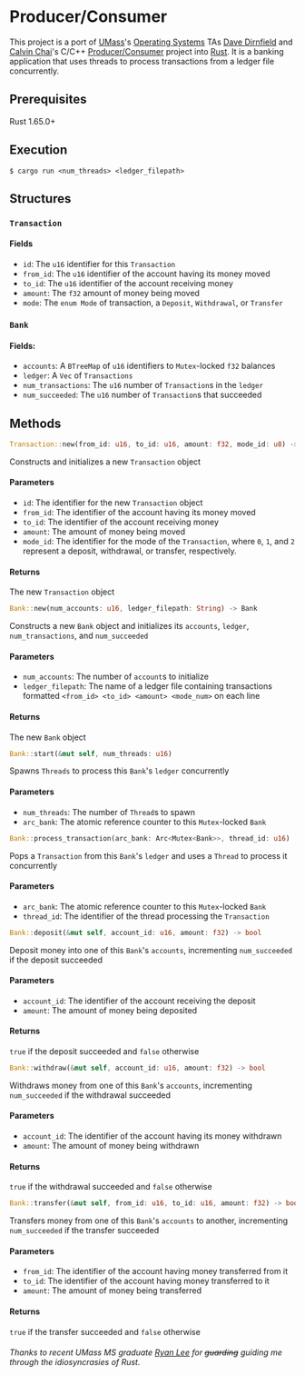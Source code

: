 # Producer/Consumer
This project is a port of [UMass](https://www.umass.edu)'s [Operating Systems](https://www.cics.umass.edu/content/spring-23-course-descriptions#377) TAs [Dave Dirnfield](https://github.com/dd2912) and [Calvin Chai](https://github.com/calvinchai/)'s C/C++ [Producer/Consumer](https://github.com/umass-cs-377/umass-cs-377.github.io/blob/a18ded192a18bc59affecb8ef077849617b3a61d/docs/04-projects/04-prodcon/index.md) project into [Rust](https://www.https://www.rust-lang.org). It is a banking application that uses threads to process transactions from a ledger file concurrently.
## Prerequisites
Rust 1.65.0+
## Execution
```console
$ cargo run <num_threads> <ledger_filepath>
```
## Structures
### `Transaction`
#### Fields
- `id`: The `u16` identifier for this `Transaction`
- `from_id`: The `u16` identifier of the account having its money moved
- `to_id`: The `u16` identifier of the account receiving money
- `amount`: The `f32` amount of money being moved
- `mode`: The `enum Mode` of transaction, a `Deposit`, `Withdrawal`, or `Transfer`
### `Bank`
#### Fields:
- `accounts`: A `BTreeMap` of `u16` identifiers to `Mutex`-locked `f32` balances
- `ledger`: A `Vec` of `Transactions`
- `num_transactions`: The `u16` number of `Transaction`s in the `ledger`
- `num_succeeded`: The `u16` number of `Transaction`s that succeeded
## Methods
```rs
Transaction::new(from_id: u16, to_id: u16, amount: f32, mode_id: u8) -> Transaction
```
Constructs and initializes a new `Transaction` object
#### Parameters
- `id`: The identifier for the new `Transaction` object
- `from_id`: The identifier of the account having its money moved
- `to_id`: The identifier of the account receiving money
- `amount`: The amount of money being moved
- `mode_id`: The identifier for the mode of the `Transaction`, where `0`, `1`, and `2`
  represent a deposit, withdrawal, or transfer, respectively.
#### Returns
The new `Transaction` object
```rs
Bank::new(num_accounts: u16, ledger_filepath: String) -> Bank
```
Constructs a new `Bank` object and initializes its `accounts`, `ledger`, `num_transactions`,
and `num_succeeded`
#### Parameters
- `num_accounts`: The number of `account`s to initialize
- `ledger_filepath`: The name of a ledger file containing transactions formatted `<from_id> <to_id> <amount> <mode_num>` on each line
#### Returns
The new `Bank` object
```rs
Bank::start(&mut self, num_threads: u16)
```
Spawns `Threads` to process this `Bank`'s `ledger` concurrently
#### Parameters
- `num_threads`: The number of `Thread`s to spawn
- `arc_bank`: The atomic reference counter to this `Mutex`-locked `Bank`
```rs
Bank::process_transaction(arc_bank: Arc<Mutex<Bank>>, thread_id: u16)
```
Pops a `Transaction` from this `Bank`'s `ledger` and uses a `Thread` to process it concurrently
#### Parameters
- `arc_bank`: The atomic reference counter to this `Mutex`-locked `Bank`
- `thread_id`: The identifier of the thread processing the `Transaction`
```rs
Bank::deposit(&mut self, account_id: u16, amount: f32) -> bool
```
Deposit money into one of this `Bank`'s `accounts`, incrementing `num_succeeded` if the deposit succeeded
#### Parameters
- `account_id`: The identifier of the account receiving the deposit
- `amount`: The amount of money being deposited
#### Returns
`true` if the deposit succeeded and `false` otherwise
```rs
Bank::withdraw(&mut self, account_id: u16, amount: f32) -> bool
```
Withdraws money from one of this `Bank`'s `accounts`, incrementing `num_succeeded` if the withdrawal succeeded
#### Parameters
- `account_id`: The identifier of the account having its money withdrawn
- `amount`: The amount of money being withdrawn
#### Returns
`true` if the withdrawal succeeded and `false` otherwise
```rs
Bank::transfer(&mut self, from_id: u16, to_id: u16, amount: f32) -> bool
```
Transfers money from one of this `Bank`'s `accounts` to another, incrementing `num_succeeded` if the transfer succeeded
#### Parameters
- `from_id`: The identifier of the account having money transferred from it
- `to_id`: The identifier of the account having money transferred to it
- `amount`: The amount of money being transferred
#### Returns
`true` if the transfer succeeded and `false` otherwise

###### Thanks to recent UMass MS graduate [Ryan Lee](https://github.com/rlee287) for ~~guarding~~ guiding me through the idiosyncrasies of Rust.

